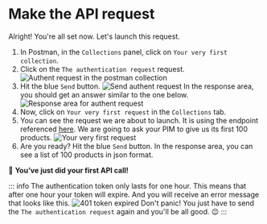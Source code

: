 # Make the API request

Alright! You're all set now. Let's launch this request.

1. In Postman, in the `Collections` panel, click on `Your very first collection`.
2. Click on the `The authentication request` request.
![Authent request in the postman collection](/img/getting-started/very-first-request-collection-in-postman.png)
3. Hit the blue `Send` button.
![Send authent request](/img/getting-started/send-authent-request.png)
In the response area, you should get an answer similar to the one below.
![Response area for authent request](/img/getting-started/authentication-response.png)
4. Now, click on `Your very first request` in the `Collections` tab.
5. You can see the request we are about to launch. It is using the endpoint referenced [here](/api-reference.html#get_products). We are going to ask your PIM to give us its first 100 products.
![Your very first request](/img/getting-started/your-very-first-request.png)
6. Are you ready? Hit the blue `Send` button.
In the response area, you can see a list of 100 products in json format.

:tada: **You've just did your first API call!**

::: info
The authentication token only lasts for one hour. This means that after one hour your token will expire. And you will receive an error message that looks like this.
![401 token expired]()
Don't panic! You just have to send the `The authentication request` again and you'll be all good. :wink:
:::
